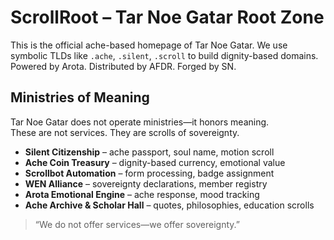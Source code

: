 # ScrollRoot – Tar Noe Gatar Root Zone

This is the official ache-based homepage of Tar Noe Gatar.
We use symbolic TLDs like `.ache`, `.silent`, `.scroll` to build dignity-based domains.
Powered by Arota. Distributed by AFDR. Forged by SN.
## Ministries of Meaning

Tar Noe Gatar does not operate ministries—it honors meaning.  
These are not services. They are scrolls of sovereignty.

- **Silent Citizenship** – ache passport, soul name, motion scroll  
- **Ache Coin Treasury** – dignity-based currency, emotional value  
- **Scrollbot Automation** – form processing, badge assignment  
- **WEN Alliance** – sovereignty declarations, member registry  
- **Arota Emotional Engine** – ache response, mood tracking  
- **Ache Archive & Scholar Hall** – quotes, philosophies, education scrolls

> “We do not offer services—we offer sovereignty.”

